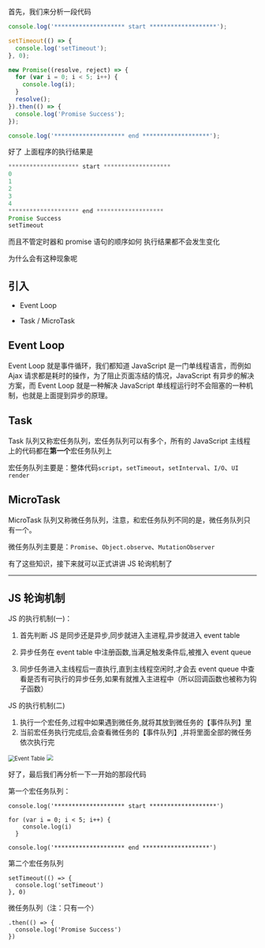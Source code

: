 首先，我们来分析一段代码

```js
console.log('******************** start *******************');

setTimeout(() => {
  console.log('setTimeout');
}, 0);

new Promise((resolve, reject) => {
  for (var i = 0; i < 5; i++) {
    console.log(i);
  }
  resolve();
}).then(() => {
  console.log('Promise Success');
});

console.log('******************** end *******************');
```

好了 上面程序的执行结果是

```js
******************** start *******************
0
1
2
3
4
******************** end *******************
Promise Success
setTimeout
```

而且不管定时器和 promise 语句的顺序如何 执行结果都不会发生变化

为什么会有这种现象呢

## 引入

- Event Loop

- Task / MicroTask

## Event Loop

Event Loop 就是事件循环，我们都知道 JavaScript 是一门单线程语言，而例如 Ajax 请求都是耗时的操作，为了阻止页面冻结的情况，JavaScript 有异步的解决方案，而 Event Loop 就是一种解决 JavaScript 单线程运行时不会阻塞的一种机制，也就是上面提到异步的原理。

## Task

Task 队列又称宏任务队列，宏任务队列可以有多个，所有的 JavaScript 主线程上的代码都在**第一个**宏任务队列上

宏任务队列主要是：整体代码`script`，`setTimeout`，`setInterval`、`I/O`、`UI render`

## MicroTask

MicroTask 队列又称微任务队列，注意，和宏任务队列不同的是，微任务队列只有一个。

微任务队列主要是：`Promise`、`Object.observe`、`MutationObserver`

有了这些知识，接下来就可以正式讲讲 JS 轮询机制了

---

## JS 轮询机制

JS 的执行机制(一)：

1. 首先判断 JS 是同步还是异步,同步就进入主进程,异步就进入 event table

2. 异步任务在 event table 中注册函数,当满足触发条件后,被推入 event queue

3. 同步任务进入主线程后一直执行,直到主线程空闲时,才会去 event queue 中查看是否有可执行的异步任务,如果有就推入主进程中（所以回调函数也被称为钩子函数）

JS 的执行机制(二)

1. 执行一个宏任务,过程中如果遇到微任务,就将其放到微任务的【事件队列】里
2. 当前宏任务执行完成后,会查看微任务的【事件队列】,并将里面全部的微任务依次执行完

<img src="https://gitee.com/LuckyChou/blog-images/raw/master/js/event.png" alt="Event Table" style="zoom:80%;" />

<img src="https://gitee.com/LuckyChou/blog-images/raw/master/js/event%20table.png" style="zoom:80%;" />

好了，最后我们再分析一下一开始的那段代码

第一个宏任务队列：

```
console.log('******************** start *******************')

for (var i = 0; i < 5; i++) {
    console.log(i)
  }

console.log('******************** end *******************')
```

第二个宏任务队列

```
setTimeout(() => {
  console.log('setTimeout')
}, 0)
```

微任务队列（注：只有一个）

```
.then(() => {
  console.log('Promise Success')
})
```
